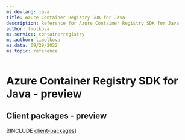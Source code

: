 ```yaml
---
ms.devlang: java
title: Azure Container Registry SDK for Java
description: Reference for Azure Container Registry SDK for Java
author: lmolkova
ms.service: containerregistry
ms.author: limolkova
ms.data: 09/29/2022
ms.topic: reference
---
```

# Azure Container Registry SDK for Java - preview

## Client packages - preview
[!INCLUDE [client-packages](container-registry-client-index.md)]